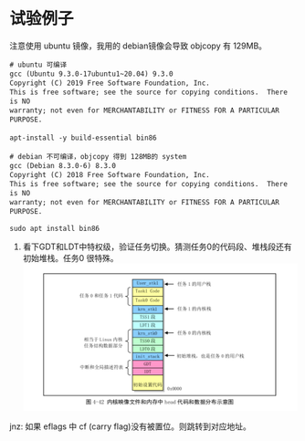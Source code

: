 # 试验例子
注意使用 ubuntu 镜像，我用的 debian镜像会导致 objcopy 有 129MB。
```
# ubuntu 可编译
gcc (Ubuntu 9.3.0-17ubuntu1~20.04) 9.3.0
Copyright (C) 2019 Free Software Foundation, Inc.
This is free software; see the source for copying conditions.  There is NO
warranty; not even for MERCHANTABILITY or FITNESS FOR A PARTICULAR PURPOSE.

apt-install -y build-essential bin86

# debian 不可编译，objcopy 得到 128MB的 system
gcc (Debian 8.3.0-6) 8.3.0
Copyright (C) 2018 Free Software Foundation, Inc.
This is free software; see the source for copying conditions.  There is NO
warranty; not even for MERCHANTABILITY or FITNESS FOR A PARTICULAR PURPOSE.
```

```
sudo apt install bin86
```

1. 看下GDT和LDT中特权级，验证任务切换。猜测任务0的代码段、堆栈段还有初始堆栈。任务0 很特殊。
![](./01.png)

jnz: 如果 eflags 中 cf (carry flag)没有被置位。则跳转到对应地址。